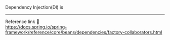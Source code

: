 Dependency Injection(DI) is 

---
Reference link 🙂      
https://docs.spring.io/spring-framework/reference/core/beans/dependencies/factory-collaborators.html